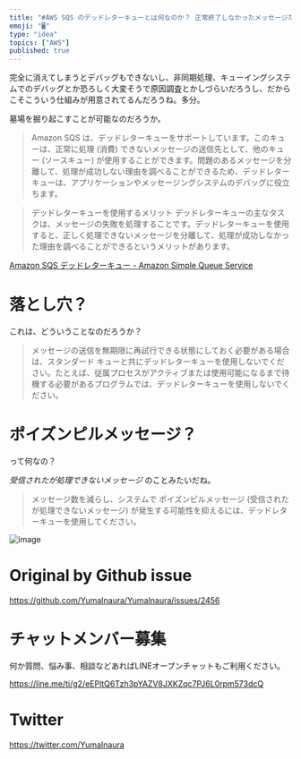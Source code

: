 ```yaml
---
title: "#AWS SQS のデッドレターキューとは何なのか？ 正常終了しなかったメッセージたちの墓場みたいなものらしい。"
emoji: "🖥"
type: "idea"
topics: ["AWS"]
published: true
---
```


完全に消えてしまうとデバッグもできないし、非同期処理、キューイングシステムでのデバッグとか恐ろしく大変そうで原因調査とかしづらいだろうし、だからこそこういう仕組みが用意されてるんだろうね。多分。

墓場を掘り起こすことが可能なのだろうか。

>Amazon SQS は、デッドレターキューをサポートしています。このキューは、正常に処理 (消費) できないメッセージの送信先として、他のキュー (ソースキュー) が使用することができます。問題のあるメッセージを分離して、処理が成功しない理由を調べることができるため、デッドレターキューは、アプリケーションやメッセージングシステムのデバッグに役立ちます。

>デッドレターキューを使用するメリット
>デッドレターキューの主なタスクは、メッセージの失敗を処理することです。デッドレターキューを使用すると、正しく処理できないメッセージを分離して、処理が成功しなかった理由を調べることができるというメリットがあります。

[Amazon SQS デッドレターキュー - Amazon Simple Queue Service](https://docs.aws.amazon.com/ja_jp/AWSSimpleQueueService/latest/SQSDeveloperGuide/sqs-dead-letter-queues.html)

# 落とし穴？

これは、どういうことなのだろうか？

>メッセージの送信を無期限に再試行できる状態にしておく必要がある場合は、スタンダード キューと共にデッドレターキューを使用しないでください。たとえば、従属プロセスがアクティブまたは使用可能になるまで待機する必要があるプログラムでは、デッドレターキューを使用しないでください。

# ポイズンピルメッセージ？

って何なの？

*受信されたが処理できないメッセージ* のことみたいだね。

>メッセージ数を減らし、システムで ポイズンピルメッセージ (受信されたが処理できないメッセージ) が発生する可能性を抑えるには、デッドレターキューを使用してください。

![image](https://user-images.githubusercontent.com/13635059/64943037-973be880-d8a5-11e9-84d8-c79b3677b240.png)


# Original by Github issue

https://github.com/YumaInaura/YumaInaura/issues/2456








<!-- Update From Qiita API -->

# チャットメンバー募集


何か質問、悩み事、相談などあればLINEオープンチャットもご利用ください。

https://line.me/ti/g2/eEPltQ6Tzh3pYAZV8JXKZqc7PJ6L0rpm573dcQ





# Twitter


https://twitter.com/YumaInaura


<!-- Update From Qiita API -->


